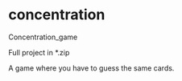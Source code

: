# concentration
Concentration_game

Full project in *.zip 

A game where you have to guess the same cards.
